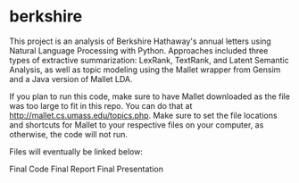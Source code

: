 # berkshire
This project is an analysis of Berkshire Hathaway's annual letters using Natural Language Processing with Python. Approaches included three types of extractive summarization: LexRank, TextRank, and Latent Semantic Analysis, as well as topic modeling using the Mallet wrapper from Gensim and a Java version of Mallet LDA. 

If you plan to run this code, make sure to have Mallet downloaded as the file was too large to fit in this repo. You can do that at http://mallet.cs.umass.edu/topics.php. Make sure to set the file locations and shortcuts for Mallet to your respective files on your computer, as otherwise, the code will not run. 

Files will eventually be linked below:

Final Code
Final Report
Final Presentation
